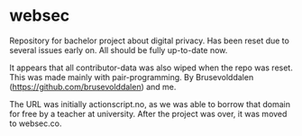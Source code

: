 # websec
Repository for bachelor project about digital privacy. Has been reset due to several issues early on. All should be fully up-to-date now.

It appears that all contributor-data was also wiped when the repo was reset. This was made mainly with pair-programming. By Brusevolddalen (https://github.com/brusevolddalen) and me.

The URL was initially actionscript.no, as we was able to borrow that domain for free by a teacher at university. After the project was over, it was moved to websec.co.
